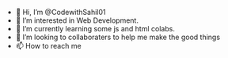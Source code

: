 - 👋 Hi, I’m @CodewithSahil01
- 👀 I’m interested in Web Development.
- 🌱 I’m currently learning some js and html colabs.
- 💞️ I’m looking to collaboraters to help me make the good things
- 📫 How to reach me 

<!---
CodewithSahil01/CodewithSahil01 is a ✨ special ✨ repository because its `README.md` (this file) appears on your GitHub profile.
You can click the Preview link to take a look at your changes.
--->
